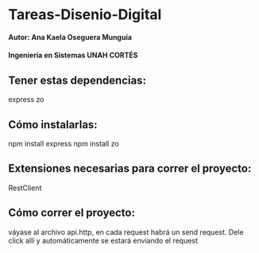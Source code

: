# Tareas-Disenio-Digital

#### Autor: Ana Kaela Oseguera Munguía
#### Ingeniería en Sistemas UNAH CORTÉS

## Tener estas dependencias:
express
zo

## Cómo instalarlas:
npm install express
npm install zo 

## Extensiones necesarias para correr el proyecto:
RestClient

## Cómo correr el proyecto:
váyase al archivo api.http, en cada request habrá un send request. Dele click allí y automáticamente se estará 
enviando el request


